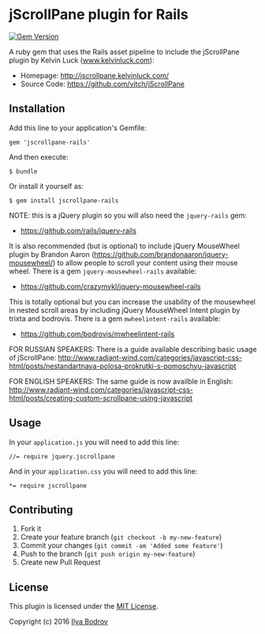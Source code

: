 # jScrollPane plugin for Rails

[![Gem Version](https://badge.fury.io/rb/jscrollpane-rails.png)](http://badge.fury.io/rb/jscrollpane-rails)

A ruby gem that uses the Rails asset pipeline to include the jScrollPane plugin by Kelvin Luck
 (www.kelvinluck.com):

* Homepage: http://jscrollpane.kelvinluck.com/
* Source Code: https://github.com/vitch/jScrollPane

## Installation

Add this line to your application's Gemfile:

    gem 'jscrollpane-rails'

And then execute:

    $ bundle

Or install it yourself as:

    $ gem install jscrollpane-rails

NOTE: this is a jQuery plugin so you will also need the `jquery-rails` gem:

* https://github.com/rails/jquery-rails

It is also recommended (but is optional) to include jQuery MouseWheel plugin by Brandon Aaron
(https://github.com/brandonaaron/jquery-mousewheel/) to allow people to scroll your content
using their mouse wheel. There is a gem `jquery-mousewheel-rails` available:

* https://github.com/crazymykl/jquery-mousewheel-rails

This is totally optional but you can increase the usability of the mousewheel in nested scroll areas
by including jQuery MouseWheel Intent plugin by trixta and bodrovis.
There is a gem `mwheelintent-rails` available:

* https://github.com/bodrovis/mwheelintent-rails

FOR RUSSIAN SPEAKERS: There is a guide available describing basic usage of jScrollPane: http://www.radiant-wind.com/categories/javascript-css-html/posts/nestandartnaya-polosa-prokrutki-s-pomoschyu-javascript

FOR ENGLISH SPEAKERS: The same guide is now availble in English: http://www.radiant-wind.com/categories/javascript-css-html/posts/creating-custom-scrollpane-using-javascript

## Usage

In your `application.js` you will need to add this line:

    //= require jquery.jscrollpane
   
And in your `application.css` you will need to add this line:

    *= require jscrollpane

## Contributing

1. Fork it
2. Create your feature branch (`git checkout -b my-new-feature`)
3. Commit your changes (`git commit -am 'Added some feature'`)
4. Push to the branch (`git push origin my-new-feature`)
5. Create new Pull Request

## License

This plugin is licensed under the [MIT License](https://github.com/bodrovis/RadiantScroller/blob/master/LICENSE).

Copyright (c) 2016 [Ilya Bodrov](http://bodrovis.tech)
